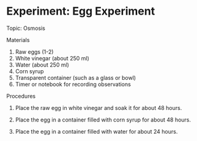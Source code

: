 # Experiment: Egg Experiment

Topic: Osmosis

Materials 
1. Raw eggs (1-2) 
2. White vinegar (about 250 ml) 
3. Water (about 250 ml) 
4. Corn syrup 
5. Transparent container (such as a glass or bowl) 
6. Timer or notebook for recording observations


Procedures 
1. Place the raw egg in white vinegar and soak it for about 48 hours.
   
2. Place the egg in a container filled with corn syrup for about 48 hours.
  
3. Place the egg in a container filled with water for about 24 hours. 


